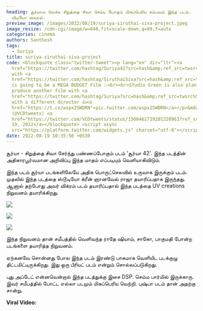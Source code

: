 ```yaml
---
heading: சூர்யாவ வெச்சு சிறுத்தை சிவா செய்ய போகும் மிகப்பெரிய சம்பவம் இந்த படம்.
  வீடியோ வைரல்.
preview_image: /images/2022/08/19/suriya-siruthai-siva-project.jpeg
image_resize: /cdn-cgi/image/w=640,fit=scale-down,q=80,f=auto
categories: cinema
authors: Santhosh
tags:
  - Suriya
title: suriya-siruthai-siva-project
code: <blockquote class="twitter-tweet"><p lang="en" dir="ltr"><a
  href="https://twitter.com/hashtag/Suriya42?src=hash&amp;ref_src=twsrc%5Etfw">#Suriya42</a>
  with <a
  href="https://twitter.com/hashtag/SiruthaiSiva?src=hash&amp;ref_src=twsrc%5Etfw">#SiruthaiSiva</a>
  is going to be a MEGA BUDGET Film 💥<br><br>Studio Green is also planning to
  produce another film with <a
  href="https://twitter.com/hashtag/Suriya?src=hash&amp;ref_src=twsrc%5Etfw">#Suriya</a>
  with a different director 👍<a
  href="https://t.co/wspx2SWDRN">pic.twitter.com/wspx2SWDRN</a></p>&mdash; VCD
  (@VCDtweets) <a
  href="https://twitter.com/VCDtweets/status/1560461719201320963?ref_src=twsrc%5Etfw">August
  19, 2022</a></blockquote> <script async
  src="https://platform.twitter.com/widgets.js" charset="utf-8"></script>
date: 2022-08-19 10:35:56 +0530
---
```

சூர்யா - சிறுத்தை சிவா சேர்ந்து பண்ணப்போகும் படம் 'சூர்யா 42'. இந்த படத்தின்  அதிகாரபூர்வமான அறிவிப்பு இந்த மாதம் எப்படியும் வெளியாகிவிடும்.

இந்த படம் சூர்யா படங்களிலேயே அதிக பொருட்செலவில் உருவாக இருக்கும் படம். முதலில் இந்த படத்தை ஸ்டூடியோ க்ரீன் ஞானவேல் ராஜா தயாரிப்பதாக இருந்தது. ஆனால் தற்போது அவர் விக்ரம் படம் தயாரிப்பதால் இந்த படத்தை UV creations நிறுவனம் தயாரிக்கிறது.

![](/images/2022/08/19/suriya-42-update.jpeg)

![](/images/2022/08/19/suriya-42-update-1.jpeg)

![](/images/2022/08/19/suriya-42-update-2.jpeg)

இந்த நிறுவனம் தான் சமீபத்தில் வெளிவந்த ராதே ஷியாம், சாகோ, பாகுமதி போன்ற படங்களை தயாரித்த நிறுவனம்.

ஏற்கனவே சொன்னது போல இந்த படம் இரண்டு பாகமாக வெளியிட படக்குழு திட்டமிட்டிருக்கிறது. இது ஒரு பீரியட் படம் என்றும் சொல்லப்படுகிறது.

புது அப்டேட் என்னவென்றால் இந்த படத்துக்கு இசை DSP. செம்ம பார்மில் இருக்காரு. இவர் சமீபத்தில் போட்ட எல்லா  படமும் மிகப்பெரிய வெற்றி. புஷ்பா படம் தான் அதற்கு சான்று.

**Viral Video:**